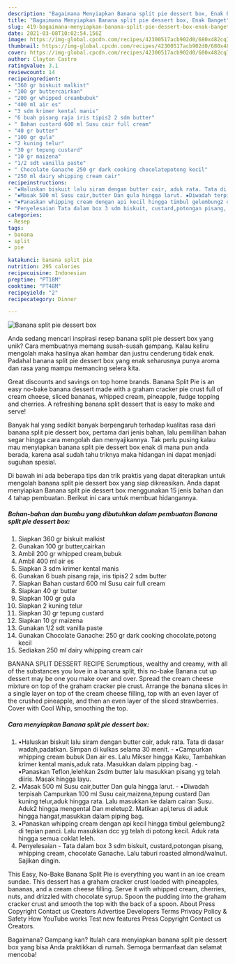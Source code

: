 ```yaml
---
description: "Bagaimana Menyiapkan Banana split pie dessert box, Enak Banget"
title: "Bagaimana Menyiapkan Banana split pie dessert box, Enak Banget"
slug: 419-bagaimana-menyiapkan-banana-split-pie-dessert-box-enak-banget
date: 2021-03-08T10:02:54.156Z
image: https://img-global.cpcdn.com/recipes/42300517acb902d0/680x482cq70/banana-split-pie-dessert-box-foto-resep-utama.jpg
thumbnail: https://img-global.cpcdn.com/recipes/42300517acb902d0/680x482cq70/banana-split-pie-dessert-box-foto-resep-utama.jpg
cover: https://img-global.cpcdn.com/recipes/42300517acb902d0/680x482cq70/banana-split-pie-dessert-box-foto-resep-utama.jpg
author: Clayton Castro
ratingvalue: 3.1
reviewcount: 14
recipeingredient:
- "360 gr biskuit malkist"
- "100 gr buttercairkan"
- "200 gr whipped creambubuk"
- "400 ml air es"
- "3 sdm krimer kental manis"
- "6 buah pisang raja iris tipis2 2 sdm butter"
- " Bahan custard 600 ml Susu cair full cream"
- "40 gr butter"
- "100 gr gula"
- "2 kuning telur"
- "30 gr tepung custard"
- "10 gr maizena"
- "1/2 sdt vanilla paste"
- " Chocolate Ganache 250 gr dark cooking chocolatepotong kecil"
- "250 ml dairy whipping cream cair"
recipeinstructions:
- "▪️Haluskan biskuit lalu siram dengan butter cair, aduk rata. Tata di dasar wadah,padatkan. Simpan di kulkas selama 30 menit. ▪️Campurkan whipping cream bubuk Dan air es. Lalu Mikser hingga Kaku, Tambahkan krimer kental manis,aduk rata. Masukkan dalam pipping bag. ▪️Panaskan Teflon,lelehkan 2sdm butter lalu masukkan pisang yg telah diiris. Masak hingga layu."
- "▪️Masak 500 ml Susu cair,butter Dan gula hingga larut. ▪️Diwadah terpisah Campurkan 100 ml Susu cair,maizena,tepung custard Dan kuning telur,aduk hingga rata. Lalu masukkan ke dalam cairan Susu. Aduk2 hingga mengental Dan meletup2. Matikan api,terus di aduk hingga hangat,masukkan dalam piping bag."
- "▪️Panaskan whipping cream dengan api kecil hingga timbul gelembung2 di tepian panci. Lalu masukkan dcc yg telah di potong kecil. Aduk rata hingga semua coklat leleh."
- "Penyelesaian Tata dalam box 3 sdm biskuit, custard,potongan pisang, whipping cream, chocolate Ganache. Lalu taburi roasted almond/walnut. Sajikan dingin."
categories:
- Resep
tags:
- banana
- split
- pie

katakunci: banana split pie 
nutrition: 295 calories
recipecuisine: Indonesian
preptime: "PT18M"
cooktime: "PT48M"
recipeyield: "2"
recipecategory: Dinner

---
```



![Banana split pie dessert box](https://img-global.cpcdn.com/recipes/42300517acb902d0/680x482cq70/banana-split-pie-dessert-box-foto-resep-utama.jpg)

Anda sedang mencari inspirasi resep banana split pie dessert box yang unik? Cara membuatnya memang susah-susah gampang. Kalau keliru mengolah maka hasilnya akan hambar dan justru cenderung tidak enak. Padahal banana split pie dessert box yang enak seharusnya punya aroma dan rasa yang mampu memancing selera kita.

Great discounts and savings on top home brands. Banana Split Pie is an easy no-bake banana dessert made with a graham cracker pie crust full of cream cheese, sliced bananas, whipped cream, pineapple, fudge topping and cherries. A refreshing banana split dessert that is easy to make and serve!

Banyak hal yang sedikit banyak berpengaruh terhadap kualitas rasa dari banana split pie dessert box, pertama dari jenis bahan, lalu pemilihan bahan segar hingga cara mengolah dan menyajikannya. Tak perlu pusing kalau mau menyiapkan banana split pie dessert box enak di mana pun anda berada, karena asal sudah tahu triknya maka hidangan ini dapat menjadi suguhan spesial.


Di bawah ini ada beberapa tips dan trik praktis yang dapat diterapkan untuk mengolah banana split pie dessert box yang siap dikreasikan. Anda dapat menyiapkan Banana split pie dessert box menggunakan 15 jenis bahan dan 4 tahap pembuatan. Berikut ini cara untuk membuat hidangannya.

<!--inarticleads1-->

##### Bahan-bahan dan bumbu yang dibutuhkan dalam pembuatan Banana split pie dessert box:

1. Siapkan 360 gr biskuit malkist
1. Gunakan 100 gr butter,cairkan
1. Ambil 200 gr whipped cream,bubuk
1. Ambil 400 ml air es
1. Siapkan 3 sdm krimer kental manis
1. Gunakan 6 buah pisang raja, iris tipis2 2 sdm butter
1. Siapkan  Bahan custard 600 ml Susu cair full cream
1. Siapkan 40 gr butter
1. Siapkan 100 gr gula
1. Siapkan 2 kuning telur
1. Siapkan 30 gr tepung custard
1. Siapkan 10 gr maizena
1. Gunakan 1/2 sdt vanilla paste
1. Gunakan  Chocolate Ganache: 250 gr dark cooking chocolate,potong kecil
1. Sediakan 250 ml dairy whipping cream cair


BANANA SPLIT DESSERT RECIPE Scrumptious, wealthy and creamy, with all of the substances you love in a banana split, this no-bake Banana cut up dessert may be one you make over and over. Spread the cream cheese mixture on top of the graham cracker pie crust. Arrange the banana slices in a single layer on top of the cream cheese filling, top with an even layer of the crushed pineapple, and then an even layer of the sliced strawberries. Cover with Cool Whip, smoothing the top. 

<!--inarticleads2-->

##### Cara menyiapkan Banana split pie dessert box:

1. ▪️Haluskan biskuit lalu siram dengan butter cair, aduk rata. Tata di dasar wadah,padatkan. Simpan di kulkas selama 30 menit. - ▪️Campurkan whipping cream bubuk Dan air es. Lalu Mikser hingga Kaku, Tambahkan krimer kental manis,aduk rata. Masukkan dalam pipping bag. - ▪️Panaskan Teflon,lelehkan 2sdm butter lalu masukkan pisang yg telah diiris. Masak hingga layu.
1. ▪️Masak 500 ml Susu cair,butter Dan gula hingga larut. - ▪️Diwadah terpisah Campurkan 100 ml Susu cair,maizena,tepung custard Dan kuning telur,aduk hingga rata. Lalu masukkan ke dalam cairan Susu. Aduk2 hingga mengental Dan meletup2. Matikan api,terus di aduk hingga hangat,masukkan dalam piping bag.
1. ▪️Panaskan whipping cream dengan api kecil hingga timbul gelembung2 di tepian panci. Lalu masukkan dcc yg telah di potong kecil. Aduk rata hingga semua coklat leleh.
1. Penyelesaian - Tata dalam box 3 sdm biskuit, custard,potongan pisang, whipping cream, chocolate Ganache. Lalu taburi roasted almond/walnut. Sajikan dingin.


This Easy, No-Bake Banana Split Pie is everything you want in an ice cream sundae. This dessert has a graham cracker crust loaded with pineapples, bananas, and a cream cheese filling. Serve it with whipped cream, cherries, nuts, and drizzled with chocolate syrup. Spoon the pudding into the graham cracker crust and smooth the top with the back of a spoon. About Press Copyright Contact us Creators Advertise Developers Terms Privacy Policy &amp; Safety How YouTube works Test new features Press Copyright Contact us Creators. 

Bagaimana? Gampang kan? Itulah cara menyiapkan banana split pie dessert box yang bisa Anda praktikkan di rumah. Semoga bermanfaat dan selamat mencoba!
